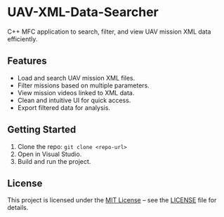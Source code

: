 # UAV-XML-Data-Searcher

C++ MFC application to search, filter, and view UAV mission XML data efficiently.  

## Features
- Load and search UAV mission XML files.
- Filter missions based on multiple parameters.
- View mission videos linked to XML data.
- Clean and intuitive UI for quick access.
- Export filtered data for analysis.

## Getting Started
1. Clone the repo: `git clone <repo-url>`
2. Open in Visual Studio.
3. Build and run the project.

## License

This project is licensed under the [MIT License](LICENSE) – see the [LICENSE](LICENSE) file for details.

